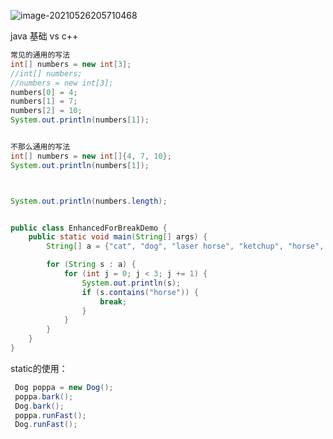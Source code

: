 ![image-20210526205710468](https://gitee.com/umecjf/figures/raw/master/image-20210526205710468.png)



java  基础  vs c++

```java
常见的通用的写法
int[] numbers = new int[3];
//int[] numbers;
//numbers = new int[3];
numbers[0] = 4;
numbers[1] = 7;
numbers[2] = 10;
System.out.println(numbers[1]);


不那么通用的写法
int[] numbers = new int[]{4, 7, 10};
System.out.println(numbers[1]);



System.out.println(numbers.length);


public class EnhancedForBreakDemo {
    public static void main(String[] args) {
        String[] a = {"cat", "dog", "laser horse", "ketchup", "horse", "horbse"};

        for (String s : a) {
            for (int j = 0; j < 3; j += 1) {
                System.out.println(s);
                if (s.contains("horse")) {
                    break;
                }                
            }
        }
    }
}
```
static的使用：
```java
 Dog poppa = new Dog();
 poppa.bark();
 Dog.bark();
 poppa.runFast();
 Dog.runFast();
```

